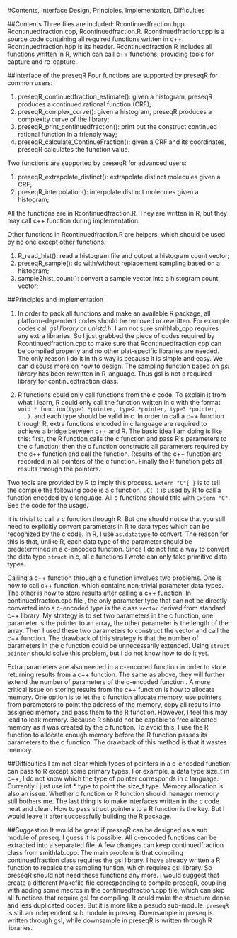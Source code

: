 #Contents, Interface Design, Principles, Implementation,  Difficulties

##Contents
Three files are included: Rcontinuedfraction.hpp, Rcontinuedfraction.cpp, 
Rcontinuedfraction.R. Rcontinuedfraction.cpp is a source code containing 
all required functions written in c++. Rcontinuedfraction.hpp is its 
header. Rcontinuedfraction.R includes all functions written in R, which 
can call c++ functions, providing tools for capture and re-capture.

##Interface of the preseqR
Four functions are supported by preseqR for common users:

  1.  preseqR_continuedfraction_estimate(): given a histogram, preseqR produces 
	  a continued rational function (CRF);
  2.  preseqR_complex_curve(): given a histogram, preseqR produces a complexity 
      curve of the library;
  3.  preseqR_print_continuedfraction(): print out the construct continued 
	  rational function in a friendly way;
  4.  preseqR_calculate_ContinueFraction(): given a CRF and its coordinates, 
      preseqR calculates the function value.

Two functions are supported by preseqR for advanced users:

  1.  preseqR_extrapolate_distinct(): extrapolate distinct molecules given a CRF;
  2.  preseqR_interpolation(): interpolate distinct molecules given a histogram;

All the functions are in Rcontinuedfraction.R. They are written in R, but they 
may call c++ function during implementation.

Other functions in Rcontinuedfraction.R are helpers, which should be used by no 
one except other functions.

  1.  R_read_hist(): read a histogram file and output a histogram count vector;
  2.  preseqR_sample(): do with/without replacement sampling based on a histogram;
  3.  sample2hist_count(): convert a sample vector into a histogram count vector;

##Principles and implementation
1. In order to pack all functions and make an available R package, all 
platform-dependent codes should be removed or rewritten. For example codes call 
*gsl library* or *unistd.h*. I am not sure smithlab_cpp requires any extra 
libraries. So I just grabbed the piece of codes required by 
Rcontinuedfraction.cpp to make sure that Rcontinuedfraction.cpp can be compiled 
properly and no other plat-specific libraries are needed. The only reason I do 
it in this way is because it is simple and easy. We can discuss more on how to 
design. The sampling function based on *gsl library* has been rewritten in R 
language. Thus gsl is not a required library for continuedfraction class.

2. R functions could only call functions from the c code. To explain it from 
what I learn, R could only call the function written in c with the format 
```void * function(type1 *pointer, type2 *pointer, type3 *pointer, ...)```. 
and each type should be valid in c. In order to call a c++ function through R, 
extra functions encoded in c language are required to achieve a bridge between
c++ and R. The basic idea I am doing is like this: first, the R function calls
the c function and pass R's parameters to the c function; then the c function 
constructs all parameters required by the c++ function and call the function. 
Results of the c++ function are recorded in all pointers of the c function. 
Finally the R function gets all results through the pointers. 

Two tools are provided by R to imply this process. ```Extern "C"{ }``` is to
tell the compile the following code is a c function. ```.C( )``` is used by R
to call a function encoded by c language. All c functions should title with 
```Extern "C"```. See the code for the usage. 

It is trivial to call a c function through R. But one should notice that you 
still need to explicitly convert parameters in R to data types which can be 
recognized by the c code. In R, I use ```as.datatype``` to convert. The reason
for this is that, unlike R, each data type of the parameter should be 
predetermined in a c-encoded function. Since I do not find a way to convert 
the data type ```struct``` in c, all c functions I wrote can only take 
primitive data types.

Calling a c++ function through a c function involves two problems. One is how to
call c++ function, which contains non-trivial parameter data types. The other is
how to store results after calling a c++ function. In continuedfraction.cpp file
, the only parameter type that can not be directly converted into a c-encoded 
type is the class ```vector``` derived from standard c++ library. My strategy is 
to set two parameters in the c function, one parameter is the pointer to an 
array, the other parameter is the length of the array. Then I used these two 
parameters to construct the vector and call the c++ function. The drawback of 
this strategy is that the number of parameters in the c function could be 
unnecessarily extended. Using ```struct pointer``` should solve this problem, but
I do not know how to do it yet. 

Extra parameters are also needed in a c-encoded function in order to store 
returning results from a c++ function. The same as above, they will further 
extend the number of parameters of the c-encoded function . A more critical 
issue on storing results from the c++ function is how to allocate memory. One
option is to let the c function allocate memory, use pointers from parameters to
point the address of the memory, copy all results into assigned memory and pass
them to the R function. However, I feel this may lead to leak memory. Because R
should not be capable to free allocated memory as it was created by the c 
function. To avoid this, I use the R function to allocate enough memory before 
the R function passes its parameters to the c function. The drawback of this 
method is that it wastes memory.

##Difficulties
I am not clear which types of pointers in a c-encoded function can pass to R 
except some primary types. For example, a data type size_t in c++, I do not know
which the type of pointer corresponds in c language. Currently I just use int *
type to point the size_t type. Memory allocation is also an issue. Whether c 
function or R function should manager memory still bothers me. The last thing is
to make interfaces written in the c code neat and clean. How to pass struct 
pointers to a R function is the key. But I would leave it after successfully
building the R package. 

##Suggestion
It would be great if preseqR can be designed as a sub module of preseq. I guess 
it is possible. All c-encoded functions can be extracted into a separated file. 
A few changes can keep continuedfraction class from smithlab.cpp. The main 
problem is that compiling continuedfraction class requires the gsl library. I
have already written a R function to repalce the sampling funtion, which 
requires gsl library. So preseqR should not need these functions any more. I 
would suggest that create a different Makefile file corresponding to compile 
preseqR, coupling with adding some macros in the continuedfraction.cpp file, 
which can skip all functions that require gsl for compiling. It could make the 
structure dense and less duplicated codes. But it is more like a pesudo 
sub-module. ```preseqR``` is still an independent sub module in preseq. 
Downsample in preseq is written through gsl, while downsample in preseqR is 
written through R libraries. 
